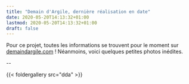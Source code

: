 ```yaml
---
title: "Demain d'Argile, dernière réalisation en date"
date: 2020-05-20T14:13:32+01:00
lastmod: 2020-05-20T14:13:32+01:00
draft: false
---
```


Pour ce projet, toutes les informations se trouvent pour le moment sur [demaindargile.com](https://www.demaindargile.com/) ! Néanmoins, voici quelques petites photos inédites.

--

{{< foldergallery src="dda" >}}
